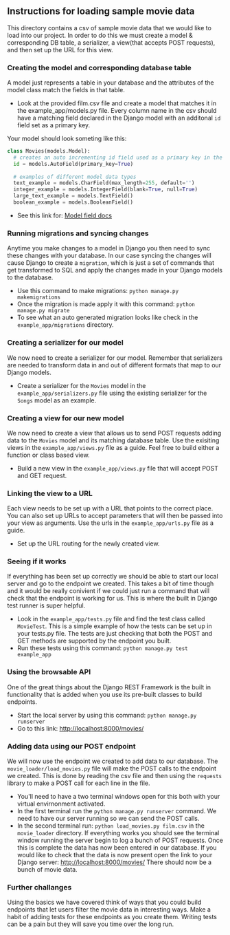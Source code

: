 ## Instructions for loading sample movie data 
This directory contains a csv of sample movie data that we would like to load into our project. In order to do this we must create a model & corresponding DB table, a serializer, a view(that accepts POST requests), and then set up the URL for this view. 

### Creating the model and corresponding database table
A model just represents a table in your database and the attributes of the model class match the fields in that table. 
- Look at the provided film.csv file and create a model that matches it in the example_app/models.py file. Every column name in the csv should have a matching field declared in the Django model with an additonal ```id``` field set as a primary key. 

Your model should look someting like this:
```Python
class Movies(models.Model):
  # creates an auto incrementing id field used as a primary key in the table 
  id = models.AutoField(primary_key=True)
  
  # examples of different model data types
  text_example = models.CharField(max_length=255, default='')
  integer_example = models.IntegerField(blank=True, null=True)
  large_text_example = models.TextField()
  boolean_example = models.BooleanField()
```
- See this link for: [Model field docs](https://docs.djangoproject.com/en/1.10/ref/models/fields/)

### Running migrations and syncing changes
Anytime you make changes to a model in Django you then need to sync these changes with your database. In our case syncing the changes will cause Django to create a ```migration```, which is just a set of commands that get transformed to SQL and apply the changes made in your Django models to the database. 

- Use this command to make migrations: ```python manage.py makemigrations```
- Once the migration is made apply it with this command: ```python manage.py migrate```
- To see what an auto generated migration looks like check in the ```example_app/migrations``` directory.

### Creating a serializer for our model
We now need to create a serializer for our model. Remember that serializers are needed to transform data in and out of different formats that map to our Django models.

- Create a serializer for the ```Movies``` model in the ```example_app/serializers.py``` file using the existing serializer for the ```Songs``` model as an example. 

### Creating a view for our new model
We now need to create a view that allows us to send POST requests adding data to the ```Movies``` model and its matching database table. Use the exisiting views in the ```example_app/views.py``` file as a guide. Feel free to build either a function or class based view. 
- Build a new view in the ```example_app/views.py``` file that will accept POST and GET request. 

### Linking the view to a URL 
Each view needs to be set up with a URL that points to the correct place. You can also set up URLs to accept parameters that will then be passed into your view as arguments. Use the urls in the ```example_app/urls.py``` file as a guide. 
- Set up the URL routing for the newly created view. 

### Seeing if it works 
If everything has been set up correctly we should be able to start our local server and go to the endpoint we created. This takes a bit of time though and it would be really conivient if we could just run a command that will check that the endpoint is working for us. This is where the built in Django test runner is super helpful. 
- Look in the ```example_app/tests.py``` file and find the test class called ```MovieTest```. This is a simple example of how the tests can be set up in your tests.py file. The tests are just checking that both the POST and GET methods are supported by the endpoint you built. 
- Run these tests using this command: ```python manage.py test example_app``` 

### Using the browsable API
One of the great things about the Django REST Framework is the built in functionality that is added when you use its pre-built classes to build endpoints.
- Start the local server by using this command: ```python manage.py runserver```
- Go to this link: [http://localhost:8000/movies/](http://localhost:8000/movies/)

### Adding data using our POST endpoint
We will now use the endpoint we created to add data to our database. The ```movie_loader/load_movies.py``` file will make the POST calls to the endpoint we created. This is done by reading the csv file and then using the ```requests``` library to make a POST call for each line in the file. 
- You'll need to have a two terminal windows open for this both with your virtual envirnonment activated. 
- In the first terminal run the ```python manage.py runserver``` command. We need to have our server running so we can send the POST calls. 
- In the second terminal run: ```python load_movies.py film.csv``` in the ```movie_loader``` directory.
If everything works you should see the terminal window running the server begin to log a bunch of POST requests. Once this is complete the data has now been entered in our database. If you would like to check that the data is now present open the link to your Django server: [http://localhost:8000/movies/](http://localhost:8000/movies/) There should now be a bunch of movie data. 

### Further challanges 
Using the basics we have covered think of ways that you could build endpoints that let users filter the movie data in interesting ways. Make a habit of adding tests for these endpoints as you create them. Writing tests can be a pain but they will save you time over the long run. 


